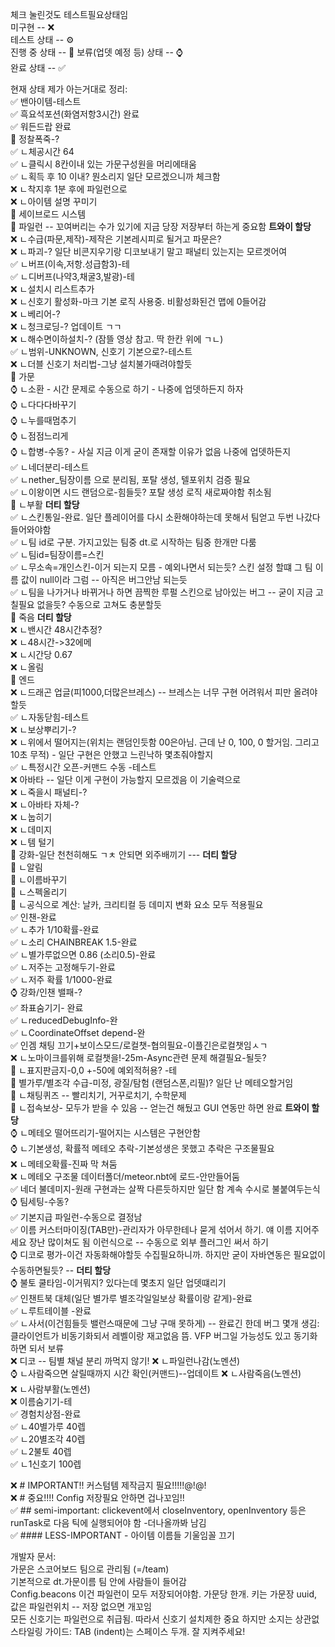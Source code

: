 체크 눌린것도 테스트필요상태임   
미구현 -- ❌   
테스트 상태 -- ⚙️   
진행 중 상태 -- 🚧
보류(업뎃 예정 등) 상태 -- ⌚   
완료 상태 -- ✅   

현재 상태 제가 아는거대로 정리:   
✅ 밴아이템-테스트 \
✅ 흑요석포션(화염저항3시간) 완료 \
✅ 워든드랍 완료 \
🚧 정찰폭죽-? \
  ✅ ㄴ체공시간 64 \
  ✅ ㄴ클릭시 8칸이내 있는 가문구성원을 머리에태움 \
  ✅ ㄴ획득 후 10 이내? 뭔소리지 일단 모르겠으니까 체크함 \
  ❌ ㄴ착지후 1분 후에 파일런으로 \
  ❌ ㄴ아이템 설명 꾸미기 \
🚧 세이브로드 시스템 \
🚧 파일런 -- 꼬여버리는 수가 있기에 지금 당장 저장부터 하는게 중요함 **트와이 할당** \
  ❌ ㄴ수급(파문,제작)-제작은 기본레시피로 될거고 파문은? \
  ❌ ㄴ파괴-? 일단 비콘지우기랑 디코보내기 말고 패널티 있는지는 모르겟어여 \
  ✅ ㄴ버프(이속,저항.성급함3)-테 \
  ✅ ㄴ디버프(나약3,채굴3,발광)-테 \
  ❌ ㄴ설치시 리스트추가 \
  ❌ ㄴ신호기 활성화-마크 기본 로직 사용중. 비활성화된건 맵에 0들어감 \
  ❌ ㄴ베리어-? \
  ❌ ㄴ청크로딩-? 업데이트 ㄱㄱ \
  ❌ ㄴ해수면이하설치-? (잠뜰 영상 참고. 딱 한칸 위에 ㄱㄴ) \
  ✅ ㄴ범위-UNKNOWN, 신호기 기본으로?-테스트 \
  ❌ ㄴ더블 신호기 처리법-그냥 설치불가때려야할듯 \
🚧 가문 \
  ⌚ ㄴ소환 - 시간 문제로 수동으로 하기 - 나중에 업뎃하든지 하자 \
    ⌚ ㄴ다다다바꾸기 \
    ⌚ ㄴ누를때멈추기 \
    ⌚ ㄴ점점느리게 \
  ⌚ ㄴ합병-수동? - 사실 지금 이게 굳이 존재할 이유가 없음 나중에 업뎃하든지 \
  ✅ ㄴ네더분리-테스트 \
    ✅ ㄴnether_팀장이름 으로 분리됨, 포탈 생성, 텔포위치 검증 필요 \
    ✅ ㄴ이왕이면 시드 랜덤으로-힘들듯? 포탈 생성 로직 새로짜야함 취소됨 \
  🚧 ㄴ부활 **더티 할당** \
  ✅ ㄴ스킨통일-완료. 일단 플레이어를 다시 소환해야하는데 못해서 팀얻고 두번 나갔다들어와야함 \
    ✅ ㄴ팀 id로 구분. 가지고있는 팀중 dt.로 시작하는 팀중 한개만 다룸 \
    ✅ ㄴ팀id=팀장이름=스킨 \
    ✅ ㄴ무소속=개인스킨-이거 되는지 모름 - 예외나면서 되는듯? 스킨 설정 할떄 그 팀 이름 값이 null이라 그럼 -- 아직은 버그안남 되는듯 \
    ✅ ㄴ팀을 나가거나 바뀌거나 하면 끔찍한 루펄 스킨으로 남아있는 버그 -- 굳이 지금 고칠필요 없을듯? 수동으로 고쳐도 충분할듯 \
🚧 죽음 **더티 할당**   
  ❌ ㄴ밴시간 48시간추정?   
  ❌ ㄴ48시간->32에메   
  ❌ ㄴ시간당 0.67   
  ❌ ㄴ올림   
🚧 엔드   
  ❌ ㄴ드래곤 업글(피1000,더많은브레스) -- 브레스는 너무 구현 어려워서 피만 올려야할듯   
  ✅ ㄴ자동닫힘-테스트   
  ❌ ㄴ보상뿌리기-?   
  ❌ ㄴ위에서 떨어지는(위치는 랜덤인듯함 00은아님. 근데 난 0, 100, 0 할거임. 그리고 10초 무적) - 일단 구현은 안했고 느린낙하 몇초줘야할지   
  ✅ ㄴ특정시간 오픈-커맨드 수동 -테스트   
❌ 아바타 -- 일단 이게 구현이 가능할지 모르겠음 이 기술력으로   
  ❌ ㄴ죽을시 패널티-?   
  ❌ ㄴ아바타 자체-?   
  ❌ ㄴ눕히기   
  ❌ ㄴ데미지   
  ❌ ㄴ템 털기   
🚧 강화-일단 천천히해도 ㄱㅊ 안되면 외주배끼기 --- **더티 할당**   
  🚧 ㄴ알림   
  🚧 ㄴ이름바꾸기   
  🚧 ㄴ스펙올리기   
  🚧 ㄴ공식으로 계산: 날카, 크리티컬 등 데미지 변화 요소 모두 적용필요   
✅ 인챈-완료   
  ✅ ㄴ추가 1/10확률-완료   
  ✅ ㄴ소리 CHAINBREAK 1.5-완료   
  ✅ ㄴ별가루없으면 0.86 (소리0.5)-완료   
  ✅ ㄴ저주는 고정해두기-완료   
  ✅ ㄴ저주 확률 1/1000-완료   
⌚ 강화/인챈 밸패-?   
✅ 좌표숨기기- 완료   
  ✅ ㄴreducedDebugInfo-완   
  ✅ ㄴCoordinateOffset depend-완   
✅ 인겜 채팅 끄기+보이스모드/로컬챗-협의필요-이플긴은로컬챗임ㅅㄱ   
  ❌ ㄴ노마이크를위해 로컬챗을!-25m-Async관련 문제 해결필요-될듯?   
  🚧 ㄴ표지판금지-0,0 +-50에 예외적허용? -테   
🚧 별가루/별조각 수급-미정, 광질/탐험 (랜덤스폰,리필)? 일단 난 메테오할거임   
🚧 ㄴ채팅퀴즈 -- 빨리치기, 거꾸로치기, 수학문제   
🚧 ㄴ접속보상- 모두가 받을 수 있음 -- 얻는건 해뒀고 GUI 연동만 하면 완료 **트와이 할당**   
⌚ ㄴ메테오 떨어뜨리기-떨어지는 시스템은 구현안함   
⌚ ㄴ기본생성, 확률적 메테오 추락-기본성생은 못했고 추락은 구조물필요   
  ❌ ㄴ메테오확률-진짜 막 쳐둠   
  ❌ ㄴ메테오 구조물 데이터폴더/meteor.nbt에 로드-안만들어둠   
✅ 네더 불데미지-원래 구현과는 살짝 다른듯하지만 일단 함 계속 수시로 불붙여두는식   
⌚ 팀세팅-수동?   
✅ 기본지급 파일런-수동으로 결정남   
✅ 이름 커스터마이징(TAB만)-관리자가 아무한테나 묻게 섞어서 하기. 얘 이름 지어주세요 장난 많이쳐도 됨 이런식으로 -- 수동으로 외부 플러그인 써서 하기   
⌚ 디코로 평가-이건 자동화해야할듯 수집필요하니까. 하지만 굳이 자바연동은 필요없이 수동하면될듯? -- **더티 할당**   
⌚ 불토 쿨타임-이거뭐지? 있다는데 몇초지 일단 업뎃떄리기   
✅ 인챈트북 대체(일단 별가루 별조각일일보상 확률이랑 같게)-완료   
  ✅ ㄴ루트테이블 -완료   
  ✅ ㄴ사서(이건힘들듯 밸런스때문에 그냥 구매 못하게) -- 완료긴 한데 버그 몇개 생김: 클라이언트가 비동기화되서 레벨이랑 재고없음 뜸. VFP 버그일 가능성도 있고 동기화하면 되서 보류   
❌ 디코 -- 팀별 채널 분리 까먹지 않기! 
❌ ㄴ파일런나감(노멘션)   
⌚ ㄴ사람죽으면 살릴때까지 시간 확인(커맨드)--업데이트
❌ ㄴ사람죽음(노멘션)   
❌ ㄴ사람부활(노멘션)   
❌ 이름숨기기-테   
✅ 경험치상점-완료   
✅ ㄴ40별가루 40렙   
✅ ㄴ20별조각 40렙   
✅ ㄴ2불토 40렙   
✅ ㄴ1신호기 100렙   
   
❌ # IMPORTANT!! 커스텀템 제작금지 필요!!!!!@!@!   
❌ # 중요!!!! Config 저장필요 안하면 겁나꼬임!!   
✅ ## semi-important: clickevent에서 closeInventory, openInventory 등은 runTask로 다음 틱에 실행되어야 함 -더나올까봐 남김   
✅ #### LESS-IMPORTANT - 아이템 이름들 기울임꼴 끄기   


개발자 문서:   
가문은 스코어보드 팀으로 관리됨 (=/team)   
기본적으로 dt.가문이름 팀 안에 사람들이 들어감   
Config.beacons 이건 파일런이 모두 저장되어야함. 가문당 한개. 키는 가문장 uuid, 값은 파일런위치 -- 저장 없으면 개꼬임   
모든 신호기는 파일런으로 취급됨. 따라서 신호기 설치제한 중요 하지만 소지는 상관없   
스타일링 가이드: TAB (indent)는 스페이스 두개. 잘 지켜주세요!
